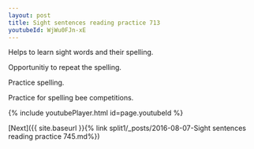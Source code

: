 ```yaml
---
layout: post
title: Sight sentences reading practice 713
youtubeId: WjWu0FJn-xE
---
```

 
 
Helps to learn sight words and their spelling.

Opportunitiy to repeat the spelling. 

Practice spelling. 
 
Practice for spelling bee competitions. 
 
{% include youtubePlayer.html id=page.youtubeId %}
 
 

[Next]({{ site.baseurl }}{% link  split1/_posts/2016-08-07-Sight sentences reading practice 745.md%})
 
